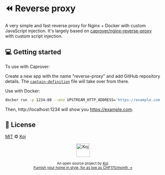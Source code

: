 # ⏪ Reverse proxy

A very simple and fast reverse proxy for Nginx + Docker with custom JavaScript injection. It's largely based on [caprover/nginx-reverse-proxy](https://github.com/caprover/nginx-reverse-proxy) with custom script injection.

## 💻 Getting started

To use with Caprover:

Create a new app with the name "reverse-proxy" and add GitHub repository details. The [`captain-definition`](./captain-definition) file will take over from there.

Use with Docker:

```bash
docker run -p 1234:80 --env UPSTREAM_HTTP_ADDRESS='https://example.com' --env SCRIPT_URL='https://example.com/script.js' kojhub/reverse-proxy
```

Then, http://localhost:1234 will show you https://example.com.

## 📄 License

[MIT](./LICENSE) © [Koj](https://koj.co)

<p align="center">
  <a href="https://koj.co">
    <img width="44" alt="Koj" src="https://kojcdn.com/v1598284251/website-v2/koj-github-footer_m089ze.svg">
  </a>
</p>
<p align="center">
  <sub>An open source project by <a href="https://koj.co">Koj</a>. <br> <a href="https://koj.co">Furnish your home in style, for as low as CHF175/month →</a></sub>
</p>
